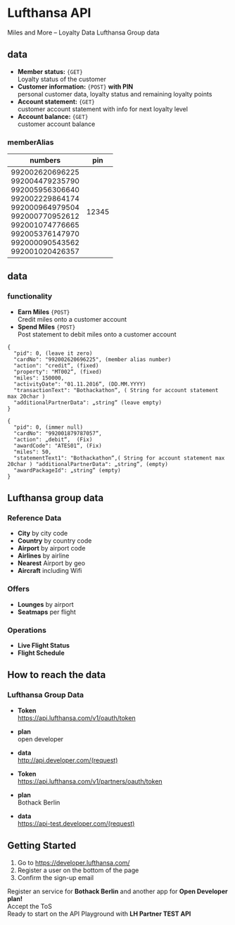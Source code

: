 # Lufthansa API
Miles and More – Loyalty Data Lufthansa Group data

## data
- **Member status:** `{GET}`<br>Loyalty status of the customer
- **Customer information:** `{POST}` **with PIN**<br>personal customer data, loyalty status and remaining loyalty points
- **Account statement:** `{GET}`<br>customer account statement with info for next loyalty level
- **Account balance:** `{GET}`<br>customer account balance

### memberAlias

| numbers | pin |
|---------|-----|
| 992002620696225<br>992004479235790<br>992005956306640<br>992002229864174<br>992000964979504<br>992000770952612<br>992001074776665<br>992005376147970<br>992000090543562<br>992001020426357 | 12345|

## data
### functionality
- **Earn Miles** `{POST}`<br>Credit miles onto a customer account
- **Spend Miles** `{POST}`<br>Post statement to debit miles onto a customer account

```
{
  "pid": 0, (leave it zero)
  "cardNo": "992002620696225", (member alias number)
  "action": "credit“, (fixed)
  "property": "MT002“, (fixed)
  "miles": 150000,
  "activityDate": "01.11.2016“, (DD.MM.YYYY)
  "transactionText": "Bothackathon“, ( String for account statement max 20char )
  "additionalPartnerData": „string“ (leave empty)
}
```

```
{
  "pid": 0, (immer null)
  "cardNo": "992001879787057“,
  "action": „debit“,  (Fix)  
  "awardCode": "ATES01“, (Fix)  
  "miles": 50,
  "statementText1": "Bothackathon“,( String for account statement max 20char ) "additionalPartnerData": „string“, (empty)
  "awardPackageId": „string“ (empty)
}
```
## Lufthansa group data
### Reference Data
- **City** by city code
- **Country** by country code
- **Airport** by airport code
- **Airlines** by airline
- **Nearest** Airport by geo
- **Aircraft** including Wifi

### Offers
- **Lounges** by airport
- **Seatmaps** per flight

### Operations
- **Live Flight Status**
- **Flight Schedule**

## How to reach the data
### Lufthansa Group Data
- **Token**<br>https://api.lufthansa.com/v1/oauth/token
- **plan**<br>open developer
- **data**<br>http://api.developer.com/(request)

- **Token**<br>https://api.lufthansa.com/v1/partners/oauth/token
- **plan**<br>Bothack Berlin
- **data**<br>https://api-test.developer.com/(request)

## Getting Started
1. Go to https://developer.lufthansa.com/
2. Register a user on the bottom of the page
3. Confirm the sign-up email

Register an service for **Bothack Berlin** and another app for **Open Developer plan!**<br>
Accept the ToS<br>
Ready to start on the API Playground with  **LH Partner TEST API**
